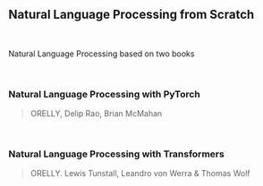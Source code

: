 ## **Natural Language Processing from Scratch**

<br>

Natural Language Processing based on two books

<br>

### Natural Language Processing with PyTorch
> ORELLY, Delip Rao, Brian McMahan

<br>

### Natural Language Processing with Transformers
> ORELLY. Lewis Tunstall, Leandro von Werra & Thomas Wolf
